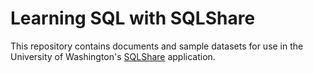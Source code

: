 Learning SQL with SQLShare
==========================

This repository contains documents and sample datasets for use in the University of Washington's [SQLShare](http://escience.washington.edu/sqlshare) application.

